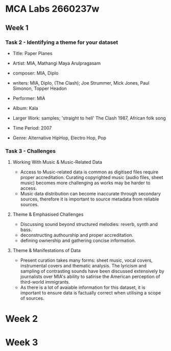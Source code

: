 # MCA Labs 2660237w
##  Week 1
###  Task 2 - Identifying a theme for your dataset
+ Title: Paper Planes 
- Artist: MIA, Mathangi Maya Arulpragasam
* composer: MIA, Diplo
+ writers: MIA, Diplo, (The Clash); Joe Strummer, Mick Jones, Paul Simonon, Topper Headon
- Performer: MIA
* Album: Kala
+ Larger Work: samples; 'straight to hell' The Clash 1987, African folk song
- Time Period: 2007
* Genre: Alternative HipHop, Electro Hop, Pop

  

### Task 3 - Challenges 

1. Working With Music & Music-Related Data 
   - Access to Music-related data is common as digitised files require proper accreditation. Curating copyrighted music (audio files, sheet music) becomes more challenging as works may be harder to access. 
   - Music data distribution can become inaccurate through secondary sources, therefore it is important to source metadata from reliable sources. 

2. Theme & Emphasised Challenges
   - Discussing sound beyond structured melodies: reverb, synth and bass.
   - deconstructing authourship and proper accreditation.
   - defining ownership and gathering concise information. 
     
3. Theme & Manifestations of Data 
   - Present curation takes many forms: sheet music, vocal covers, instrumental covers and thematic analysis. The lyricism and sampling of contrasting sounds have been discussed extensively by journalists over MIA's ability to satirise the American perception of third-world immigrants.
   - As there is a lot of avaiable information for this dataset, it is important to ensure data is factually correct when utilising a scope of sources.


# Week 2




# Week 3


